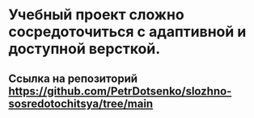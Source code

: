 # Учебный проект сложно сосредоточиться с адаптивной и доступной версткой.
## Ссылка на репозиторий https://github.com/PetrDotsenko/slozhno-sosredotochitsya/tree/main
